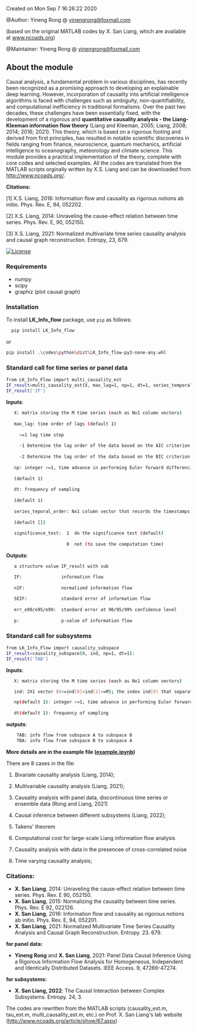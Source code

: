 Created on Mon Sep  7 16:26:22 2020 

@Author: Yineng Rong @ yinengrong@foxmail.com

 (based on the original MATLAB codes by X. San Liang, which are available at www.ncoads.org)
        
@Maintainer: Yineng Rong @ yinengrong@foxmail.com

## About the module
Causal analysis, a fundamental problem in various disciplines, has recently been recognized as a promising approach to developing an explainable deep learning. However, incorporation of causality into artificial intelligence algorithms is faced with challenges such as ambiguity, non-quantifiability, and computational inefficiency in traditional formalisms. Over the past two decades, these challenges have been essentially fixed, with the development of a rigorous and **quantitative causality analysis - the Liang-Kleeman information flow theory** (Liang and Kleeman, 2005; Liang, 2008; 2014; 2016; 2021). This theory, which is based on a rigorous footing and derived from first principles, has resulted in notable scientific discoveries in fields ranging from finance, neuroscience, quantum mechanics, artificial intelligence to oceanography, meteorology and climate science. This module provides a practical implementation of the theory, complete with core codes and selected examples. All the codes are translated from the MATLAB scripts orginally written by X.S. Liang and can be downloaded from http://www.ncoads.org/.


**Citations:**

[1] X.S. Liang, 2016: Information flow and causality as rigorous notions ab initio. Phys. Rev. E, 94, 052202.

[2] X.S. Liang, 2014: Unraveling the cause-effect relation between time series. Phys. Rev. E, 90, 052150.

[3] X.S. Liang, 2021: Normalized multivariate time series causality analysis and causal graph reconstruction. Entropy, 23, 679.


[![License](https://img.shields.io/badge/license-MIT-blue.svg)](https://github.com/YinengRong/LKIF/blob/main/LICENSE)



### Requirements
* numpy
* scipy
* graphiz (plot causal graph)

### Installation
To install **LK_Info_flow** package, use `pip` as follows:
```sh
  pip install LK_Info_flow
```
or
```sh
pip install .\codes\python\dist\LK_Info_flow-py3-none-any.whl
```

### Standard call for time series or panel data
```sh
from LK_Info_Flow import multi_causality_est
IF_result=multi_causality_est(X, max_lag=1, np=1, dt=1, series_temporal_order=None, significance_test=1):
IF_result['IF']
```

**Inputs**:
```sh
   X: matrix storing the M time series (each as Nx1 column vectors)
   
   max_lag: time order of lags (default 1)
   
     >=1 lag time step
   
     -1 Determine the lag order of the data based on the AIC criterion.
   
     -2 Determine the lag order of the data based on the BIC criterion.
     
   np: integer >=1, time advance in performing Euler forward differencing, e.g., 1, 2. Unless the series are generated with a highly chaotic deterministic system, np=1 should be used. 
   
   (default 1)
   
   dt: frequency of sampling 
   
   (default 1)
   
   series_teporal_order: Nx1 column vector that records the timestamps of each sample, with a minimum sampling interval of dt. This option is used for panel data or datasets with missing measurements.
   
   (default [])
   
   significance_test:  1  do the significance test (default)
   
                       0  not (to save the computation time)
```

**Outputs**:
```sh
   a structure value IF_result with sub

   IF:               information flow
   
   nIF:              normalized information flow
   
   SEIF:             standard error of information flow
   
   err_e90/e95/e99:  standard error at 90/95/99% confidence level
   
   p:                p-value of information flow
```


### Standard call for subsystems
```sh
from LK_Info_Flow import causality_subspace
IF_result=causality_subspace(X, ind, np=1, dt=1):
IF_result['TAB']
```

**Inputs**:
```sh
   X: matrix storing the M time series (each as Nx1 column vectors)

   ind: 2X1 vector (0<=ind[0]<ind[1]<=M); the index ind[0] that separates A from the system: [0:ind[0]] forms A, and the index ind[0] together with ind[1] separates B from the system: [ind[0]:ind[1]] forms B.

   np(default 1): integer >=1, time advance in performing Euler forward differencing, e.g., 1, 2. Unless the series are generated with a highly chaotic deterministic system, np=1 should be used. 
   
   dt(default 1): frequency of sampling 
```

   
**outputs**:
```sh
    TAB: info flow from subspace A to subspace B
    TBA: info flow from subspace B to subspace A
```


**More details are in the example file ([example.ipynb](./LK_Info_Flow/examples/example.ipynb))**

There are 8 cases in the file:

1. Bivariate causality analysis (Liang, 2014);

2. Multivariable causality analysis (Liang, 2021);

3. Causality analysis with panel data, discontinuous time series or ensemble data (Rong and Liang, 2021)

4. Causal inference between different subsystems (Liang, 2022);

5. Takens' theorem

6. Computational cost for large-scale Liang information flow analysis

7. Causality analysis with data in the presencee of cross-correlated noise

8. Time varying causality analysis;



### Citations:
* **X. San Liang**, 2014: Unraveling the cause-effect relation between time series. Phys. Rev. E 90, 052150.
* **X. San Liang**, 2015: Normalizing the causality between time series. Phys. Rev. E 92, 022126.
* **X. San Liang**, 2016: Information flow and causality as rigorous notions ab initio. Phys. Rev. E, 94, 052201.
* **X. San Liang**, 2021: Normalized Multivariate Time Series Causality Analysis and Causal Graph Reconstruction. Entropy. 23. 679.


**for panel data:**

* **Yineng Rong** and **X. San Liang**, 2021: Panel Data Causal Inference Using a Rigorous Information Flow Analysis for Homogeneous, Independent and Identically Distributed Datasets. IEEE Access. 9, 47266-47274.
  
  
**for subsystems:**
* **X. San Liang, 2022**: The Causal Interaction between Complex Subsystems. Entropy. 24, 3.




The codes are rewritten from the MATLAB scripts (causality_est.m, tau_est.m, multi_causality_est.m, etc.) on Prof. X. San Liang's lab website (http://www.ncoads.org/article/show/67.aspx)
